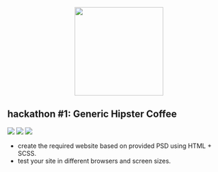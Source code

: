 <p align="center"><img src="https://upload.wikimedia.org/wikipedia/commons/thumb/1/10/CSS3_and_HTML5_logos_and_wordmarks.svg/320px-CSS3_and_HTML5_logos_and_wordmarks.svg.png" height="200"></a></p>

## hackathon #1: Generic Hipster Coffee

![](https://img.shields.io/badge/Code-HTML-blue)
![](https://img.shields.io/badge/Code-CSS-blue)
![](https://img.shields.io/badge/Code-JavaScript-blue)

- create the required website based on provided PSD using HTML + SCSS.
- test your site in different browsers and screen sizes.
